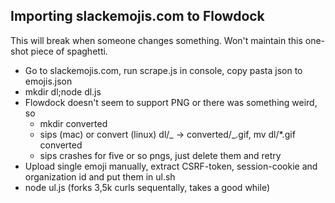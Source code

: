 ## Importing slackemojis.com to Flowdock

This will break when someone changes something. Won't maintain this one-shot piece of spaghetti.

* Go to slackemojis.com, run scrape.js in console, copy pasta json to emojis.json
* mkdir dl;node dl.js
* Flowdock doesn't seem to support PNG or there was something weird, so
  * mkdir converted
  * sips (mac) or convert (linux) dl/_ -> converted/_.gif, mv dl/\*.gif converted
  * sips crashes for five or so pngs, just delete them and retry
* Upload single emoji manually, extract CSRF-token, session-cookie and organization id and put them in ul.sh
* node ul.js (forks 3,5k curls sequentally, takes a good while)
